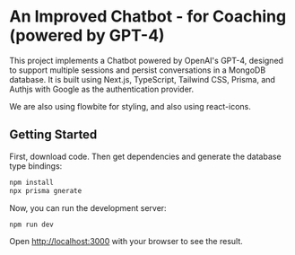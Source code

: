 # An Improved Chatbot - for Coaching (powered by GPT-4)

This project implements a Chatbot powered by OpenAI's GPT-4, designed to support multiple sessions and persist conversations in a MongoDB database. It is built using Next.js, TypeScript, Tailwind CSS, Prisma, and Authjs with Google as the authentication provider.

We are also using flowbite for styling, and also using react-icons.

## Getting Started

First, download code. Then get dependencies and generate the database type bindings:

```bash
npm install
npx prisma gnerate
```

Now, you can run the development server:

```bash
npm run dev
```

Open [http://localhost:3000](http://localhost:3000) with your browser to see the result.
